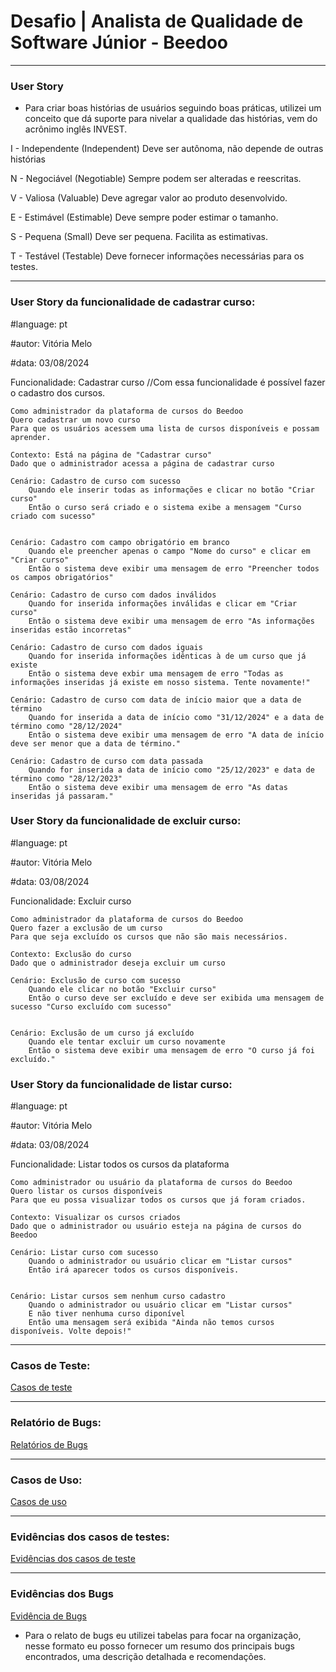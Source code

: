 # Desafio | Analista de Qualidade de Software Júnior - Beedoo
----
### User Story 
- Para criar boas histórias de usuários seguindo boas práticas, utilizei um conceito que dá suporte para nivelar a qualidade das histórias, vem do acrônimo inglês INVEST.

I - Independente (Independent)
Deve ser autônoma, não depende de outras histórias

N - Negociável (Negotiable)
Sempre podem ser alteradas e reescritas.

V - Valiosa (Valuable)
Deve agregar valor ao produto desenvolvido.

E - Estimável (Estimable)
Deve sempre poder estimar o tamanho.

S - Pequena (Small) 
Deve ser pequena. Facilita as estimativas. 

T - Testável (Testable)
Deve fornecer informações necessárias para os testes. 

---
### User Story da funcionalidade de cadastrar curso: 
#language: pt

#autor: Vitória Melo

#data: 03/08/2024

Funcionalidade: Cadastrar curso 
//Com essa funcionalidade é possível fazer o cadastro dos cursos.

    Como administrador da plataforma de cursos do Beedoo
    Quero cadastrar um novo curso
    Para que os usuários acessem uma lista de cursos disponíveis e possam aprender. 

    Contexto: Está na página de "Cadastrar curso"
    Dado que o administrador acessa a página de cadastrar curso

    Cenário: Cadastro de curso com sucesso
        Quando ele inserir todas as informações e clicar no botão "Criar curso"
        Então o curso será criado e o sistema exibe a mensagem "Curso criado com sucesso"


    Cenário: Cadastro com campo obrigatório em branco
        Quando ele preencher apenas o campo "Nome do curso" e clicar em "Criar curso"
        Então o sistema deve exibir uma mensagem de erro "Preencher todos os campos obrigatórios" 

    Cenário: Cadastro de curso com dados inválidos
        Quando for inserida informações inválidas e clicar em "Criar curso"
        Então o sistema deve exibir uma mensagem de erro "As informações inseridas estão incorretas"

    Cenário: Cadastro de curso com dados iguais
        Quando for inserida informações idênticas à de um curso que já existe
        Então o sistema deve exbir uma mensagem de erro "Todas as informações inseridas já existe em nosso sistema. Tente novamente!"

    Cenário: Cadastro de curso com data de início maior que a data de término
        Quando for inserida a data de início como "31/12/2024" e a data de término como "28/12/2024"
        Então o sistema deve exibir uma mensagem de erro "A data de início deve ser menor que a data de término."

    Cenário: Cadastro de curso com data passada
        Quando for inserida a data de início como "25/12/2023" e data de término como "28/12/2023"
        Então o sistema deve exibir uma mensagem de erro "As datas inseridas já passaram." 

### User Story da funcionalidade de excluir curso: 

#language: pt

#autor: Vitória Melo

#data: 03/08/2024

Funcionalidade: Excluir curso

    Como administrador da plataforma de cursos do Beedoo
    Quero fazer a exclusão de um curso
    Para que seja excluído os cursos que não são mais necessários.
    
    Contexto: Exclusão do curso
    Dado que o administrador deseja excluir um curso

    Cenário: Exclusão de curso com sucesso
        Quando ele clicar no botão "Excluir curso"
        Então o curso deve ser excluído e deve ser exibida uma mensagem de sucesso "Curso excluído com sucesso"


    Cenário: Exclusão de um curso já excluído 
        Quando ele tentar excluir um curso novamente
        Então o sistema deve exibir uma mensagem de erro "O curso já foi excluído."

### User Story da funcionalidade de listar curso: 

#language: pt

#autor: Vitória Melo

#data: 03/08/2024


Funcionalidade: Listar todos os cursos da plataforma

    Como administrador ou usuário da plataforma de cursos do Beedoo
    Quero listar os cursos disponíveis 
    Para que eu possa visualizar todos os cursos que já foram criados.
     
    Contexto: Visualizar os cursos criados
    Dado que o administrador ou usuário esteja na página de cursos do Beedoo

    Cenário: Listar curso com sucesso
        Quando o administrador ou usuário clicar em "Listar cursos" 
        Então irá aparecer todos os cursos disponíveis. 

    
    Cenário: Listar cursos sem nenhum curso cadastro
        Quando o administrador ou usuário clicar em "Listar cursos"
        E não tiver nenhuma curso diponível 
        Então uma mensagem será exibida "Ainda não temos cursos disponíveis. Volte depois!"


--- 
### Casos de Teste: 
[Casos de teste](https://docs.google.com/document/d/1B8mPKV_JYWNbmHBLWkAbQ8HturC9XXPkQ_u-9iUppgo/edit?usp=sharing)

--- 
### Relatório de Bugs: 
[Relatórios de Bugs](https://docs.google.com/document/d/1zy02P84SywxVJHZs5T0enumZGPl7-xpGtnzEoZNnKvk/edit?usp=sharing) 

---
### Casos de Uso: 

[Casos de uso](https://docs.google.com/document/d/1P1TB2mwKWZ5WcgP_bZRcw1bW7GK1jMuKI8ttuEzQMRc/edit?usp=sharing)

--- 
### Evidências dos casos de testes: 
[Evidências dos casos de teste](https://drive.google.com/drive/folders/13xRUKGrBQokIVwUywpQdo9fOBEdCEwRf?usp=sharing)

---
### Evidências dos Bugs 
[Evidência de Bugs](https://drive.google.com/drive/folders/1_AGZJuHHkFsPNwoTa1Q1VVq7ctYNZKgt?usp=sharing)

- Para o relato de bugs eu utilizei tabelas para focar na organização, nesse formato eu posso fornecer um resumo dos principais bugs encontrados, uma descrição detalhada e recomendações. 
